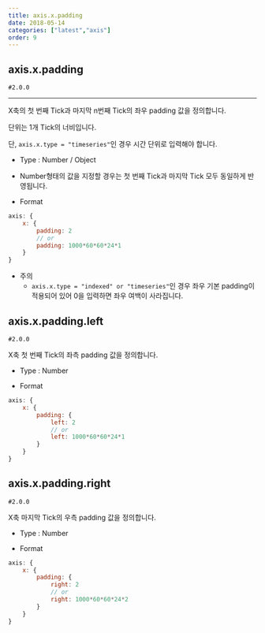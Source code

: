 ```yaml
---
title: axis.x.padding
date: 2018-05-14
categories: ["latest","axis"]
order: 9
---
```


## axis.x.padding

`#2.0.0`

---

X축의 첫 번째 Tick과 마지막 n번째 Tick의 좌우 padding 값을 정의합니다.

단위는 1개 Tick의 너비입니다.

단, `axis.x.type = "timeseries"`인 경우 시간 단위로 입력해야 합니다.

* Type : Number / Object

* Number형태의 값을 지정할 경우는 첫 번째 Tick과 마지막 Tick 모두 동일하게 반영됩니다.

* Format
```javascript
axis: {
	x: {
		padding: 2
		// or
		padding: 1000*60*60*24*1
	}
}
```
* 주의 
	* `axis.x.type = "indexed" or "timeseries"`인 경우 좌우 기본 padding이 적용되어 있어 0을 입력하면 좌우 여백이 사라집니다.


## axis.x.padding.left

`#2.0.0`

X축 첫 번째 Tick의 좌측 padding 값을 정의합니다.

* Type : Number

* Format
```javascript
axis: {
	x: {
		padding: {
			left: 2
			// or
			left: 1000*60*60*24*1
		}
	}
}
```

## axis.x.padding.right

`#2.0.0`

X축 마지막 Tick의 우측 padding 값을 정의합니다.

* Type : Number

* Format
```javascript
axis: {
	x: {
		padding: {
			right: 2
			// or
			right: 1000*60*60*24*2
		}
	}
}
```
